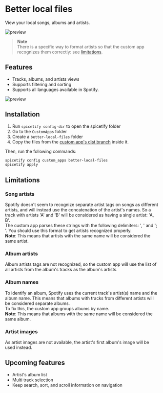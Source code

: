 # Better local files

View your local songs, albums and artists.

![preview](https://raw.githubusercontent.com/Pithaya/spicetify-apps/main/custom-apps/better-local-files/preview.png)

> **Note**  
> There is a specific way to format artists so that the custom app recognizes them correctly: see [limitations](#limitations).

## Features

-   Tracks, albums, and artists views
-   Supports filtering and sorting
-   Supports all languages available in Spotify.

![preview](https://raw.githubusercontent.com/Pithaya/spicetify-apps/main/custom-apps/better-local-files/docs/tracks.png)

## Installation

1. Run `spicetify config-dir` to open the spicetify folder
2. Go to the `CustomApps` folder
3. Create a `better-local-files` folder
4. Copy the files from the [custom app's dist branch](https://github.com/Pithaya/spicetify-apps-dist/tree/dist/better-local-files) inside it.

Then, run the following commands:

```sh
spicetify config custom_apps better-local-files
spicetify apply
```

## Limitations

### Song artists

Spotify doesn't seem to recognize separate artist tags on songs as different artists, and will instead use the concatenation of the artist's names. So a track with artists 'A' and 'B' will be considered as having a single artist: 'A, B'.  
The custom app parses these strings with the following delimiters: ', ' and '; '. You should use this format to get artists recognized properly.  
**Note**: This means that artists with the same name will be considered the same artist.

### Album artists

Album artists tags are not recognized, so the custom app will use the list of all artists from the album's tracks as the album's artists.

### Album names

To identify an album, Spotify uses the current track's artist(s) name and the album name. This means that albums with tracks from different artists will be considered separate albums.  
To fix this, the custom app groups albums by name.  
**Note**: This means that albums with the same name will be considered the same album.

### Artist images

As artist images are not available, the artist's first album's image will be used instead.

## Upcoming features

-   Artist's album list
-   Multi track selection
-   Keep search, sort, and scroll information on navigation
